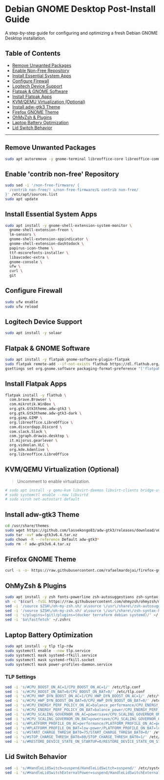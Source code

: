 # Debian GNOME Desktop Post-Install Guide

A step-by-step guide for configuring and optimizing a fresh Debian GNOME Desktop installation.

## Table of Contents

- [Remove Unwanted Packages](#remove-unwanted-packages)
- [Enable Non-Free Repository](#enable-non-free-repository)
- [Install Essential System Apps](#install-essential-system-apps)
- [Configure Firewall](#configure-firewall)
- [Logitech Device Support](#logitech-device-support)
- [Flatpak & GNOME Software](#flatpak--gnome-software)
- [Install Flatpak Apps](#install-flatpak-apps)
- [KVM/QEMU Virtualization (Optional)](#kvmqemu-virtualization-optional)
- [Install adw-gtk3 Theme](#install-adw-gtk3-theme)
- [Firefox GNOME Theme](#firefox-gnome-theme)
- [OhMyZsh & Plugins](#ohmyzsh--plugins)
- [Laptop Battery Optimization](#laptop-battery-optimization)
- [Lid Switch Behavior](#lid-switch-behavior)

---

## Remove Unwanted Packages

```bash
sudo apt autoremove -y gnome-terminal libreoffice-core libreoffice-common
```

## Enable 'contrib non-free' Repository

```bash
sudo sed -i '/non-free-firmware/ {
  /contrib non-free/! s/non-free-firmware/& contrib non-free/
}' /etc/apt/sources.list
sudo apt update
```

## Install Essential System Apps

```bash
sudo apt install -y gnome-shell-extension-system-monitor \
  gnome-shell-extension-freon \
  lm-sensors \
  gnome-shell-extension-appindicator \
  gnome-shell-extension-dashtodock \
  papirus-icon-theme \
  ttf-mscorefonts-installer \
  libavcodec-extra \
  gnome-console \
  ufw \
  curl \
  git
```

## Configure Firewall

```bash
sudo ufw enable
sudo ufw reload
```

## Logitech Device Support

```bash
sudo apt install -y solaar
```

## Flatpak & GNOME Software

```bash
sudo apt install -y flatpak gnome-software-plugin-flatpak
sudo flatpak remote-add --if-not-exists flathub https://dl.flathub.org/repo/flathub.flatpakrepo
gsettings set org.gnome.software packaging-format-preference "['flatpak', 'deb']"
```

## Install Flatpak Apps

```bash
flatpak install -y flathub \
  com.brave.Browser \
  com.mikrotik.WinBox \
  org.gtk.Gtk3theme.adw-gtk3 \
  org.gtk.Gtk3theme.adw-gtk3-dark \
  org.gimp.GIMP \
  org.libreoffice.LibreOffice \
  com.discordapp.Discord \
  com.slack.Slack \
  com.jgraph.drawio.desktop \
  it.mijorus.gearlever \
  org.videolan.VLC \
  org.kde.kdenlive \
  org.libreoffice.LibreOffice
```

## KVM/QEMU Virtualization (Optional)

> Uncomment to enable virtualization.

```bash
# sudo apt install -y qemu-kvm libvirt-daemon libvirt-clients bridge-utils virt-manager
# sudo systemctl enable --now libvirtd
# sudo virsh net-autostart default
```

## Install adw-gtk3 Theme

```bash
cd /usr/share/themes
sudo wget https://github.com/lassekongo83/adw-gtk3/releases/download/v6.4/adw-gtk3v6.4.tar.xz
sudo tar -xvf adw-gtk3v6.4.tar.xz
sudo chown -R --reference Default adw-gtk3*
sudo rm -f adw-gtk3v6.4.tar.xz
```

## Firefox GNOME Theme

```bash
curl -s -o- https://raw.githubusercontent.com/rafaelmardojai/firefox-gnome-theme/master/scripts/install-by-curl.sh | bash
```

## OhMyZsh & Plugins

```bash
sudo apt install -y zsh fonts-powerline zsh-autosuggestions zsh-syntax-highlighting git fastfetch
sh -c "$(curl -fsSL https://raw.githubusercontent.com/ohmyzsh/ohmyzsh/master/tools/install.sh)"
sed -i '/source $ZSH\/oh-my-zsh.sh/ a\source \/usr\/share\/zsh-autosuggestions\/zsh-autosuggestions.zsh' ~/.zshrc
sed -i '/source $ZSH\/oh-my-zsh.sh/ a\source \/usr\/share\/zsh-syntax-highlighting\/zsh-syntax-highlighting.zsh' ~/.zshrc
sed -i 's/plugins=(git)/plugins=(docker terraform debian systemd)/' ~/.zshrc
sed -i '$a\fastfetch' ~/.zshrc
```

## Laptop Battery Optimization

```bash
sudo apt install -y tlp tlp-rdw
sudo systemctl enable --now tlp.service
sudo systemctl mask systemd-rfkill.service
sudo systemctl mask systemd-rfkill.socket
sudo systemctl mask power-profiles-daemon.service
```

### TLP Settings

```bash
sed -i 's/#CPU_BOOST_ON_AC=1/CPU_BOOST_ON_AC=1/' /etc/tlp.conf
sed -i 's/#CPU_BOOST_ON_BAT=0/CPU_BOOST_ON_BAT=0/' /etc/tlp.conf
sed -i 's/#CPU_HWP_DYN_BOOST_ON_AC=1/CPU_HWP_DYN_BOOST_ON_AC=1/' /etc/tlp.conf
sed -i 's/#CPU_HWP_DYN_BOOST_ON_BAT=0/CPU_HWP_DYN_BOOST_ON_BAT=0/' /etc/tlp.conf
sed -i 's/#CPU_ENERGY_PERF_POLICY_ON_AC=balance_performance/CPU_ENERGY_PERF_POLICY_ON_AC=performance/' /etc/tlp.conf
sed -i 's/#CPU_ENERGY_PERF_POLICY_ON_BAT=balance_power/CPU_ENERGY_PERF_POLICY_ON_BAT=balance_power/' /etc/tlp.conf
sed -i 's/#CPU_SCALING_GOVERNOR_ON_AC=powersave/CPU_SCALING_GOVERNOR_ON_AC=performance/' /etc/tlp.conf
sed -i 's/#CPU_SCALING_GOVERNOR_ON_BAT=powersave/CPU_SCALING_GOVERNOR_ON_BAT=powersave/' /etc/tlp.conf
sed -i 's/#PLATFORM_PROFILE_ON_AC=performance/PLATFORM_PROFILE_ON_AC=performance/' /etc/tlp.conf
sed -i 's/#PLATFORM_PROFILE_ON_BAT=low-power/PLATFORM_PROFILE_ON_BAT=low-power/' /etc/tlp.conf
sed -i 's/#START_CHARGE_THRESH_BAT0=75/START_CHARGE_THRESH_BAT0=0/' /etc/tlp.conf
sed -i 's/#STOP_CHARGE_THRESH_BAT0=80/STOP_CHARGE_THRESH_BAT0=1/' /etc/tlp.conf
sed -i 's/#RESTORE_DEVICE_STATE_ON_STARTUP=0/RESTORE_DEVICE_STATE_ON_STARTUP=1/' /etc/tlp.conf
```

## Lid Switch Behavior

```bash
sed -i 's/#HandleLidSwitch=suspend/HandleLidSwitch=suspend/' /etc/systemd/logind.conf
sed -i 's/#HandleLidSwitchExternalPower=suspend/HandleLidSwitchExternalPower=suspend/' /etc/systemd/logind.conf
```
